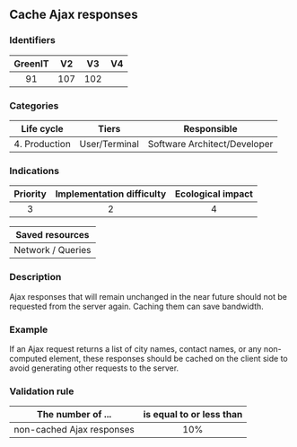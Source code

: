 ## Cache Ajax responses

### Identifiers

| GreenIT | V2  |  V3  |  V4  |
|:-------:|:---:|:----:|:----:|
|    91   | 107 | 102  |      |

### Categories

|  Life cycle   |     Tiers     |         Responsible          |
|:-------------:|:-------------:|:----------------------------:|
| 4. Production | User/Terminal | Software Architect/Developer |

### Indications

|      Priority      | Implementation difficulty | Ecological impact |
|:------------------:|:-------------------------:|:-----------------:|
|         3          |             2             |         4         |

|                      Saved resources                      |
|:---------------------------------------------------------:|
|                     Network / Queries                     |

### Description

Ajax responses that will remain unchanged in the near future should not be requested from the server again. Caching them can save bandwidth.

### Example

If an Ajax request returns a list of city names, contact names, or any non-computed element, these responses should be cached on the client side to avoid generating other requests to the server.

### Validation rule

| The number of ...         | is equal to or less than |  
|---------------------------|:------------------------:|
| non-cached Ajax responses |           10%            |
